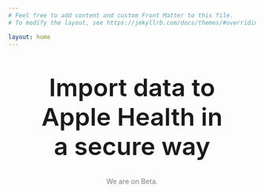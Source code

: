 ```yaml
---
# Feel free to add content and custom Front Matter to this file.
# To modify the layout, see https://jekyllrb.com/docs/themes/#overriding-theme-defaults

layout: home
---
```

<style>
.appIcon {
    display: block;
    margin-left: auto;
    margin-right: auto;
    margin-top: 10%;
    width: 15%;
    border-radius: 20%;
    box-shadow: 10px 5px 5px gray;
}
.title {
    display: block;
    text-align: center;
    margin-left: auto;
    margin-right: auto;
    margin-top: 10%;
    font-size: 50px;
    font-weight: 600;
    width: 80%;
    font-family: -apple-system;
}
.text {
    display: block;
    text-align: left;
    margin-left: auto;
    margin-right: auto;
    margin-top: 10%;
    font-size: 20px;
    font-weight: 300;
    width: 100%;
    font-family: -apple-system;
}
.img {
    display: block;
    margin-left: auto;
    margin-right: auto;
    margin-top: 30px;
    margin-bottom: 15px;
    width: 20%;
}
.img1 {
    display: block;
    margin-left: auto;
    margin-right: auto;
    width: 100%;
    border-radius: 20%;
}
.card {
  background: linear-gradient(0deg, rgba(212,138,83,1) 0%, rgba(179,80,75,1) 100%);
  border-radius: 20px;
  font-family: -apple-system;
  width: 100%;
  margin-top: 10%;
  margin-left: auto;
  margin-right: auto;
}
.cardText {
  text-align: left;
  width: 90%;
  margin-left: auto;
  margin-right: auto;
  font-family: Helvetica;
}

#container2 {height: 100%; width:100%; font-size: 0;}
#left2, #right2 {display: inline-block; *display: inline; zoom: 1; vertical-align: middle; font-size: 12px;}
#left2 {width: 50%}
#right2 {width: 50%;}

#container3 {height: 100%; width:100%; font-size: 0;}
#left3, #middle3, #right3 {display: inline-block; *display: inline; zoom: 1; vertical-align: top; font-size: 12px;}
#left3 {width: 25%}
#middle3 {width: 50%}
#right3 {width: 25%}

</style>




<body> 
    <div>
        <h1 class="title">Import data to Apple Health in a secure way</h1>
        <p style="color: gray; text-align: center">We are on Beta.</p>
    </div>
</body>
